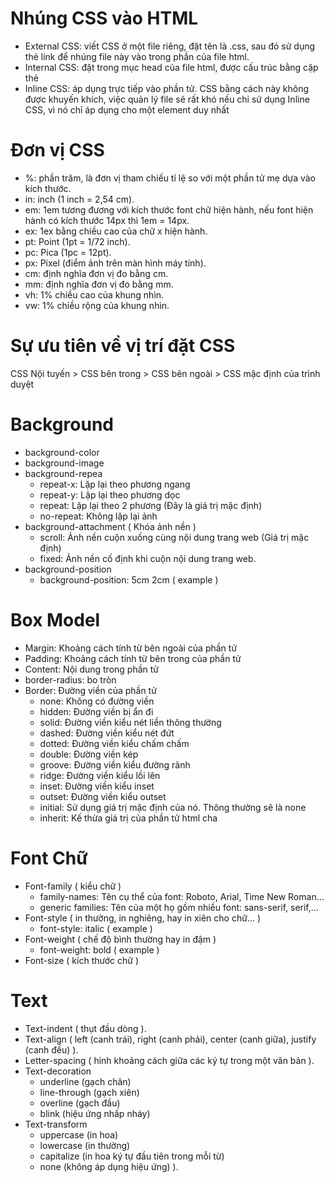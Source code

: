 # Nhúng CSS vào HTML
- External CSS: viết CSS ở một file riêng, đặt tên là <name>.css, sau đó sử dụng thẻ link để nhúng file này vào trong phần <head> của file html.
- Internal CSS: đặt trong mục head của file html, được cấu trúc bằng cặp thẻ <style></style>
- Inline CSS: áp dụng trực tiếp vào phần tử. CSS bằng cách này không được khuyến khích, việc quản lý file sẽ rất khó nếu chỉ sử dụng Inline CSS, vì nó chỉ áp dụng cho một element duy nhất
# Đơn vị CSS
- %: phần trăm, là đơn vị tham chiếu tỉ lệ so với một phần tử mẹ dựa vào kích thước.
- in: inch (1 inch = 2,54 cm).
- em: 1em tương đương với kích thước font chữ hiện hành, nếu font hiện hành có kích thước 14px thì 1em = 14px.
- ex: 1ex bằng chiều cao của chữ x hiện hành.
- pt: Point (1pt = 1/72 inch).
- pc: Pica (1pc = 12pt).
- px: Pixel (điểm ảnh trên màn hình máy tính).
- cm: định nghĩa đơn vị đo bằng cm.
- mm: định nghĩa đơn vị đo bằng mm.
- vh: 1% chiều cao của khung nhìn.
- vw: 1% chiều rộng của khung nhìn.
# Sự ưu tiên về vị trí đặt CSS
CSS Nội tuyến > CSS bên trong > CSS bên ngoài > CSS mặc định của trình duyệt
# Background
- background-color
- background-image
- background-repea
  + repeat-x: Lặp lại theo phương ngang
  + repeat-y: Lặp lại theo phương dọc
  + repeat: Lặp lại theo 2 phương (Đây là giá trị mặc định) 
  + no-repeat: Không lặp lại ảnh
- background-attachment ( Khóa ảnh nền )
  + scroll: Ảnh nền cuộn xuống cùng nội dung trang web (Giá trị mặc định)
  + fixed: Ảnh nền cố định khi cuộn nội dung trang web.
- background-position
  + background-position: 5cm 2cm ( example )
# Box Model 
- Margin: Khoảng cách tính từ bên ngoài của phần tử
- Padding: Khoảng cách tính từ bên trong của phần tử
- Content: Nội dung trong phần tử
- border-radius: bo tròn
- Border: Đường viền của phần tử
  + none: Không có đường viền
  + hidden: Đường viền bị ẩn đi
  + solid: Đường viền kiểu nét liền thông thường
  + dashed: Đường viền kiểu nét đứt
  + dotted: Đường viền kiểu chấm chấm
  + double: Đường viền kép
  + groove: Đường viền kiểu đường rãnh
  + ridge: Đường viền kiểu lồi lên
  + inset: Đường viền kiểu inset
  + outset: Đường viền kiểu outset
  + initial: Sử dụng giá trị mặc định của nó. Thông thường sẽ là none
  + inherit: Kế thừa giá trị của phần tử html cha
# Font Chữ 
- Font-family ( kiểu chữ )
  + family-names: Tên cụ thể của font: Roboto, Arial, Time New Roman…
  + generic families: Tên của một họ gồm nhiều font: sans-serif, serif,…
- Font-style (  in thường, in nghiêng, hay in xiên cho chữ... )
  + font-style: italic ( example )
- Font-weight ( chế độ bình thường hay in đậm )
  + font-weight: bold ( example )
- Font-size ( kích thước chữ )
# Text
- Text-indent ( thụt đầu dòng ).
- Text-align ( left (canh trái), right (canh phải), center (canh giữa), justify (canh đều) ).
- Letter-spacing ( hỉnh khoảng cách giữa các ký tự trong một văn bản ).
- Text-decoration
  + underline (gạch chân)
  + line-through (gạch xiên)
  + overline (gạch đầu)
  + blink (hiệu ứng nhấp nháy)
- Text-transform
	+ uppercase (in hoa)
 	+ lowercase (in thường)
  + capitalize (in hoa ký tự đầu tiên trong mỗi từ)
  + none (không áp dụng hiệu ứng) ).

    
